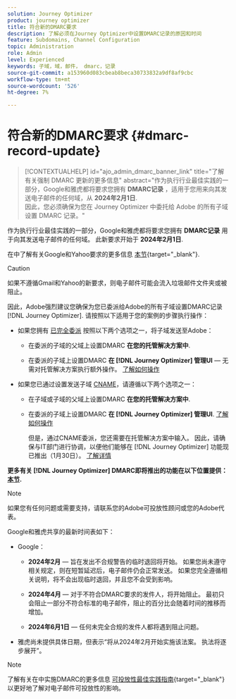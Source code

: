 ```yaml
---
solution: Journey Optimizer
product: journey optimizer
title: 符合新的DMARC要求
description: 了解必须在Journey Optimizer中设置DMARC记录的原因和时间
feature: Subdomains, Channel Configuration
topic: Administration
role: Admin
level: Experienced
keywords: 子域，域，邮件， dmarc，记录
source-git-commit: a153960d083cbeab8beca30733832a9df8af9cbc
workflow-type: tm+mt
source-wordcount: '526'
ht-degree: 7%

---
```


# 符合新的DMARC要求 {#dmarc-record-update}

>[!CONTEXTUALHELP]
>id="ajo_admin_dmarc_banner_link"
>title="了解有关强制 DMARC 更新的更多信息"
>abstract="作为执行行业最佳实践的一部分，Google和雅虎都将要求您拥有 **DMARC记录** ，适用于您用来向其发送电子邮件的任何域，从 **2024年2月1日**.<br>因此，您必须确保为您在 Journey Optimizer 中委托给 Adobe 的所有子域设置 DMARC 记录。"

作为执行行业最佳实践的一部分，Google和雅虎都将要求您拥有 **DMARC记录** 用于向其发送电子邮件的任何域。 此新要求开始于 **2024年2月1日**.

在中了解有关Google和Yahoo要求的更多信息 [本节](https://experienceleague.adobe.com/docs/deliverability-learn/deliverability-best-practice-guide/additional-resources/guidance-around-changes-to-google-and-yahoo.html?lang=en#dmarc%3A){target="_blank"}.

>[!CAUTION]
>
>如果不遵循Gmail和Yahoo的新要求，则电子邮件可能会流入垃圾邮件文件夹或被阻止。

因此，Adobe强烈建议您确保为您已委派给Adobe的所有子域设置DMARC记录 [!DNL Journey Optimizer]. 请按照以下适用于您的案例的步骤执行操作：

* 如果您拥有 [已完全委派](delegate-subdomain.md#full-subdomain-delegation) 按照以下两个选项之一，将子域发送至Adobe：

   * 在委派的子域的父域上设置DMARC **在您的托管解决方案中**.

   * 在委派的子域上设置DMARC **在 [!DNL Journey Optimizer] 管理UI**  — 无需对托管解决方案执行额外操作。 [了解如何操作](dmarc-record.md#implement-dmarc)

* 如果您已通过设置发送子域 [CNAME](delegate-subdomain.md#cname-subdomain-delegation)，请遵循以下两个选项之一：
   * 在子域或子域的父域上设置DMARC **在您的托管解决方案中**.
   * 在委派的子域上设置DMARC **在 [!DNL Journey Optimizer] 管理UI**. [了解如何操作](dmarc-record.md#implement-dmarc)

     但是，通过CNAME委派，您还需要在托管解决方案中输入。 因此，请确保与IT部门进行协调，以便他们能够在 [!DNL Journey Optimizer] 功能现已推出（1月30日）。 [了解详情](dmarc-record.md#implement-dmarc)

**更多有关 [!DNL Journey Optimizer] DMARC即将推出的功能在以下位置提供： [本节](dmarc-record.md).**

>[!NOTE]
>
>如果您有任何问题或需要支持，请联系您的Adobe可投放性顾问或您的Adobe代表。

Google和雅虎共享的最新时间表如下：

* Google：

   * **2024年2月**  — 旨在发出不合规警告的临时退回将开始。 如果您尚未遵守相关规定，则在短暂延迟后，电子邮件仍会正常发送。 如果您完全遵循相关说明，将不会出现临时退回，并且您不会受到影响。

   * **2024年4月**  — 对于不符合DMARC要求的发件人，将开始阻止。 最初只会阻止一部分不符合标准的电子邮件，阻止的百分比会随着时间的推移而增加。

   * **2024年6月1日**  — 任何未完全合规的发件人都将遇到阻止问题。

* 雅虎尚未提供具体日期，但表示“将从2024年2月开始实施该法案。 执法将逐步展开”。

>[!NOTE]
>
>了解有关在中实施DMARC的更多信息 [可投放性最佳实践指南](https://experienceleague.adobe.com/docs/deliverability-learn/deliverability-best-practice-guide/additional-resources/technotes/implement-dmarc.html#about){target="_blank"} 以更好地了解对电子邮件可投放性的影响。
